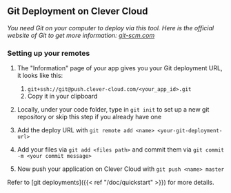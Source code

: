 ## Git Deployment on Clever Cloud

*You need Git on your computer to deploy via this tool. Here is the official website of Git to get more information: [git-scm.com](https://git-scm.com)*

### Setting up your remotes

1. The "Information" page of your app gives you your Git deployment URL, it looks like this:
   1. `git+ssh://git@push.clever-cloud.com/<your_app_id>.git`
   2. Copy it in your clipboard

2. Locally, under your code folder, type in `git init` to set up a new git repository or skip this step if you already have one

3. Add the deploy URL with `git remote add <name> <your-git-deployment-url>`

4. Add your files via `git add <files path>` and commit them via `git commit -m <your commit message>`

5. Now push your application on Clever Cloud with `git push <name> master`

Refer to [git deployments]({{< ref "/doc/quickstart" >}}) for more details.
